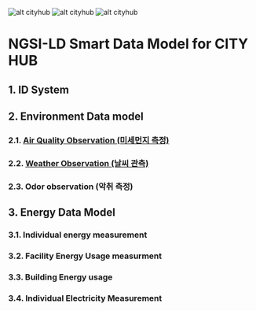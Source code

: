 ![alt cityhub](https://yalewkidane.github.io/cityhub-data-model/images/deal.png)
![alt cityhub](https://yalewkidane.github.io/cityhub-data-model/images/cityhubs.png)
![alt cityhub](https://yalewkidane.github.io/cityhub-data-model/images/autoidlabs.png)

# NGSI-LD Smart Data Model for CITY HUB


## 1.	ID System

## 2.	Environment  Data model 

### 2.1.	[Air Quality Observation (미세먼지 측정)][AirQualityObservation.md]

[AirQualityObservation.md]:https://yalewkidane.github.io/cityhub-data-model/AirQualityObservation.md

### 2.2.  [Weather Observation (날씨 관측)][id_html]
[id_html]:https://yalewkidane.github.io/cityhub-data-model/id.html
### 2.3.  Odor observation (악취 측정)

## 3.	Energy Data Model	

### 3.1.	Individual energy measurement

### 3.2.	Facility Energy	Usage measurment 

### 3.3.	Building Energy usage

### 3.4.	Individual Electricity Measurement



